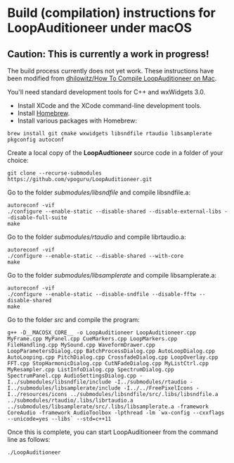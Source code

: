 # Build (compilation) instructions for LoopAuditioneer under macOS

## **Caution: This is currently a work in progress!**

The build process currently does not yet work. These instructions have been modified from [dhilowitz/How To Compile LoopAuditioneer on Mac](https://gist.github.com/dhilowitz/bf12ac1f6931068a92211850fdde1f81).

You'll need standard development tools for C++ and wxWidgets 3.0.

- Install XCode and the XCode command-line development tools.
- Install [Homebrew](https://brew.sh).
- Install various packages with Homebrew:

```
brew install git cmake wxwidgets libsndfile rtaudio libsamplerate pkgconfig autoconf
```

Create a local copy of the **LoopAudtioneer** source code in a folder of your choice:

```
git clone --recurse-submodules https://github.com/vpoguru/LoopAuditioneer.git
```

Go to the folder _submodules/libsndfile_ and compile libsndfile.a:

```
autoreconf -vif
./configure --enable-static --disable-shared --disable-external-libs --disable-full-suite
make
```

Go to the folder _submodules/rtaudio_ and compile librtaudio.a:

```
autoreconf -vif
./configure --enable-static --disable-shared --with-core
make
```

Go to the folder _submodules/libsamplerate_ and compile libsamplerate.a:

```
autoreconf -vif
./configure --enable-static --disable-sndfile --disable-fftw --disable-shared
make
```

Go to the folder _src_ and compile the program:

```
g++ -D__MACOSX_CORE__ -o LoopAuditioneer LoopAuditioneer.cpp MyFrame.cpp MyPanel.cpp CueMarkers.cpp LoopMarkers.cpp FileHandling.cpp MySound.cpp WaveformDrawer.cpp LoopParametersDialog.cpp BatchProcessDialog.cpp AutoLoopDialog.cpp AutoLooping.cpp PitchDialog.cpp CrossfadeDialog.cpp LoopOverlay.cpp FFT.cpp StopHarmonicDialog.cpp CutNFadeDialog.cpp MyListCtrl.cpp MyResampler.cpp ListInfoDialog.cpp SpectrumDialog.cpp SpectrumPanel.cpp AudioSettingsDialog.cpp -I../submodules/libsndfile/include -I../submodules/rtaudio -I../submodules/libsamplerate/include -I../../FreePixelIcons -I../resources/icons ../submodules/libsndfile/src/.libs/libsndfile.a ../submodules/rtaudio/.libs/librtaudio.a ../submodules/libsamplerate/src/.libs/libsamplerate.a -framework CoreAudio -framework AudioToolbox -lpthread -lm `wx-config --cxxflags --unicode=yes --libs` --std=c++11
```

Once this is complete, you can start LoopAuditioneer from the command line as follows:

```
./LoopAuditioneer
```
